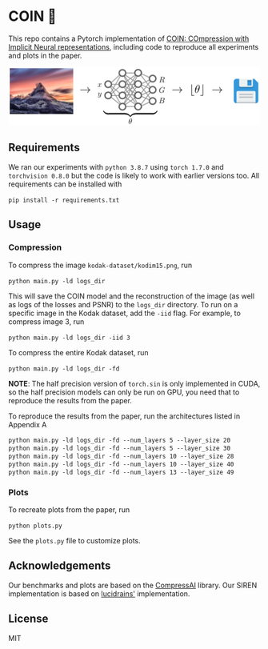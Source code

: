 # COIN 🌟

This repo contains a Pytorch implementation of [COIN: COmpression with Implicit Neural representations](https://arxiv.org/abs/2103.03123), including code to reproduce all experiments and plots in the paper.

<img src="https://github.com/EmilienDupont/coin/raw/main/imgs/coin_summary.png" width="800">

## Requirements

We ran our experiments with `python 3.8.7` using `torch 1.7.0` and `torchvision 0.8.0` but the code is likely to work with earlier versions too. All requirements can be installed with

```pip install -r requirements.txt```

## Usage

### Compression

To compress the image `kodak-dataset/kodim15.png`, run

```python main.py -ld logs_dir```

This will save the COIN model and the reconstruction of the image (as well as logs of the losses and PSNR) to the `logs_dir` directory. To run on a specific image in the Kodak dataset, add the `-iid` flag. For example, to compress image 3, run

```python main.py -ld logs_dir -iid 3```

To compress the entire Kodak dataset, run

```python main.py -ld logs_dir -fd```

**NOTE**: The half precision version of `torch.sin` is only implemented in CUDA, so the half precision models can only be run on GPU,
you need that to reproduce the results from the paper.

To reproduce the results from the paper, run the architectures listed in Appendix A
```
python main.py -ld logs_dir -fd --num_layers 5 --layer_size 20
python main.py -ld logs_dir -fd --num_layers 5 --layer_size 30
python main.py -ld logs_dir -fd --num_layers 10 --layer_size 28
python main.py -ld logs_dir -fd --num_layers 10 --layer_size 40
python main.py -ld logs_dir -fd --num_layers 13 --layer_size 49
```

### Plots

To recreate plots from the paper, run

```python plots.py```

See the `plots.py` file to customize plots.

## Acknowledgements

Our benchmarks and plots are based on the [CompressAI](https://github.com/InterDigitalInc/CompressAI) library. Our SIREN implementation is based on [lucidrains'](https://github.com/lucidrains/siren-pytorch) implementation.

## License

MIT
